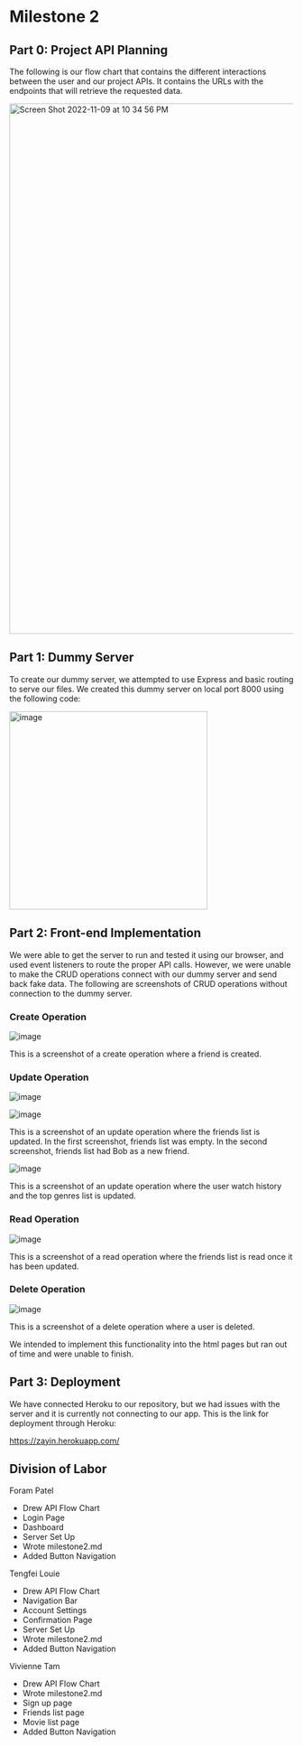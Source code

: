 # **Milestone 2**

## **Part 0: Project API Planning** 


The following is our flow chart that contains the different interactions between the user and our project APIs. It contains the URLs with the endpoints that will retrieve the requested data. 




<img width="939" alt="Screen Shot 2022-11-09 at 10 34 56 PM" src="https://user-images.githubusercontent.com/100488724/200996063-1c6e70d5-2482-4550-a605-18fe806dd82a.png">

## **Part 1: Dummy Server**


To create our dummy server, we attempted to use Express and basic routing to serve our files. We created this dummy server on local port 8000 using the following code:


<img width="351" alt="image" src="https://user-images.githubusercontent.com/100488724/200997693-9a443718-b0ed-49bb-aa27-40600510e37d.png">

## **Part 2: Front-end Implementation**

We were able to get the server to run and tested it using our browser, and used event listeners to route the proper API calls. However, we were unable to make the CRUD operations connect with our dummy server and send back fake data. The following are screenshots of CRUD operations without connection to the dummy server. 


### **Create Operation**


![image](https://user-images.githubusercontent.com/100488724/201000229-0418ebd9-3af6-4fac-81d1-fd9dcf5430d8.png)


This is a screenshot of a create operation where a friend is created.


### **Update Operation**


![image](https://user-images.githubusercontent.com/100488724/201000265-ead16b74-125e-4a6a-81a0-ee34b10ff9b2.png)


![image](https://user-images.githubusercontent.com/100488724/201000202-b906ffe7-9900-4b19-a067-0fb7f985b38a.png)


This is a screenshot of an update operation where the friends list is updated. In the first screenshot, friends list was empty. In the second screenshot, friends list had Bob as a new friend.


![image](https://user-images.githubusercontent.com/100488724/200999982-c48da14f-6192-42cf-b9ca-2a6e5730175b.png)


This is a screenshot of an update operation where the user watch history and the top genres list is updated.


### **Read Operation**


![image](https://user-images.githubusercontent.com/100488724/201000499-31f27bb6-a6f2-4f21-bdfe-638fd23d9be3.png)


This is a screenshot of a read operation where the friends list is read once it has been updated.

### **Delete Operation** 


![image](https://user-images.githubusercontent.com/100488724/200999794-174f7637-cef7-443f-a167-0473984fe8d2.png)


This is a screenshot of a delete operation where a user is deleted. 



We intended to implement this functionality into the html pages but ran out of time and were unable to finish.


## **Part 3: Deployment**

We have connected Heroku to our repository, but we had issues with the server and it is currently not connecting to our app. This is the link for deployment through Heroku: 

https://zayin.herokuapp.com/


## **Division of Labor**

Foram Patel

* Drew API Flow Chart
* Login Page
* Dashboard
* Server Set Up
* Wrote milestone2.md
* Added Button Navigation

Tengfei Louie

* Drew API Flow Chart
* Navigation Bar
* Account Settings
* Confirmation Page
* Server Set Up
* Wrote milestone2.md
* Added Button Navigation

Vivienne Tam

* Drew API Flow Chart
* Wrote milestone2.md
* Sign up page
* Friends list page
* Movie list page
* Added Button Navigation

